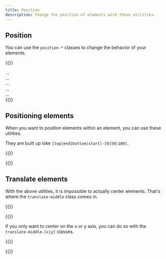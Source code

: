 ```yaml
---
title: Position
description: Change the position of elements with these utilities.
---
```


## Position
You can use the `position-*` classes to change the behavior of your elements.

{{<example show_preview="false">}}
<div class="position-absolute">...</div>
<div class="position-fixed">...</div>
<div class="position-relative">...</div>
<div class="position-static">...</div>
<div class="position-sticky">...</div>
{{</example>}}

## Positioning elements
When you want to position elements within an element, you can use these utilities.

They are built up loke `[top|end|bottom|start]-[0|50|100]`.

{{<example class="docs-preview-position">}}
<div class="position-relative">
  <div class="position-absolute bg-red top-0 start-0"></div>
  <div class="position-absolute bg-orange top-0 end-0"></div>
  <div class="position-absolute bg-yellow bottom-50 start-50"></div>
  <div class="position-absolute bg-green top-50 end-50"></div>
  <div class="position-absolute bg-blue bottom-0 start-0"></div>
  <div class="position-absolute bg-purple bottom-0 end-0"></div>
</div>
{{</example>}}

## Translate elements
With the above utilities, it is impossible to actually center elements. That's where the `translate-middle` class comes in.

{{<example class="docs-preview-position">}}
<div class="position-relative">
  <div class="position-absolute bg-red top-0 start-0 translate-middle"></div>
  <div class="position-absolute bg-orange top-0 start-50 translate-middle"></div>
  <div class="position-absolute bg-yellow top-0 start-100 translate-middle"></div>
  <div class="position-absolute bg-blue top-50 start-0 translate-middle"></div>
  <div class="position-absolute bg-green top-50 start-50 translate-middle"></div>
  <div class="position-absolute bg-lime top-50 start-100 translate-middle"></div>
  <div class="position-absolute bg-purple top-100 start-0 translate-middle"></div>
  <div class="position-absolute bg-pink top-100 start-50 translate-middle"></div>
  <div class="position-absolute bg-dark top-100 start-100 translate-middle"></div>
</div>
{{</example>}}

If you only want to center on the x or y axis, you can do so with the `translate-middle-[x|y]` classes.

{{<example class="docs-preview-position">}}
<div class="position-relative">
  <div class="position-absolute bg-red top-0 start-50 translate-middle-x"></div>
  <div class="position-absolute bg-yellow top-50 start-0 translate-middle-y"></div>
  <div class="position-absolute bg-blue top-50 end-0 translate-middle-y"></div>
  <div class="position-absolute bg-green bottom-0 start-50 translate-middle-x"></div>
</div>
{{</example>}}
